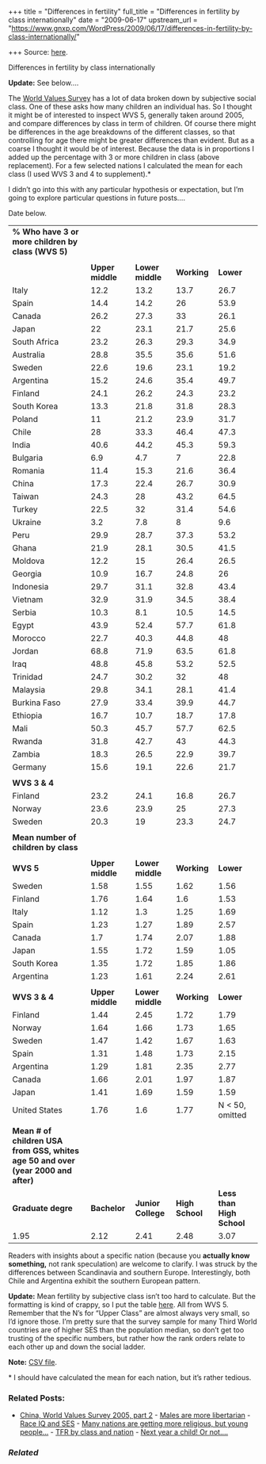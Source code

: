 +++
title = "Differences in fertility"
full_title = "Differences in fertility by class internationally"
date = "2009-06-17"
upstream_url = "https://www.gnxp.com/WordPress/2009/06/17/differences-in-fertility-by-class-internationally/"

+++
Source: [here](https://www.gnxp.com/WordPress/2009/06/17/differences-in-fertility-by-class-internationally/).

Differences in fertility by class internationally

**Update:** See below….

The [World Values Survey](http://www.worldvaluessurvey.org/) has a lot of data broken down by subjective social class. One of these asks how many children an individual has. So I thought it might be of interested to inspect WVS 5, generally taken around 2005, and compare differences by class in term of children. Of course there might be differences in the age breakdowns of the different classes, so that controlling for age there might be greater differences than evident. But as a coarse I thought it would be of interest. Because the data is in proportions I added up the percentage with 3 or more children in class (above replacement). For a few selected nations I calculated the mean for each class (I used WVS 3 and 4 to supplement).\*

I didn’t go into this with any particular hypothesis or expectation, but I’m going to explore particular questions in future posts….

Date below.

|                                                                                    |                  |                    |                 |                           |
|------------------------------------------------------------------------------------|------------------|--------------------|-----------------|---------------------------|
| **% Who have 3 or more children by class (WVS 5)**                                 |                  |                    |                 |                           |
|                                                                                    |                  |                    |                 |                           |
|                                                                                    | **Upper middle** | **Lower middle**   | **Working**     | **Lower**                 |
| Italy                                                                              | 12.2             | 13.2               | 13.7            | 26.7                      |
| Spain                                                                              | 14.4             | 14.2               | 26              | 53.9                      |
| Canada                                                                             | 26.2             | 27.3               | 33              | 26.1                      |
| Japan                                                                              | 22               | 23.1               | 21.7            | 25.6                      |
| South Africa                                                                       | 23.2             | 26.3               | 29.3            | 34.9                      |
| Australia                                                                          | 28.8             | 35.5               | 35.6            | 51.6                      |
| Sweden                                                                             | 22.6             | 19.6               | 23.1            | 19.2                      |
| Argentina                                                                          | 15.2             | 24.6               | 35.4            | 49.7                      |
| Finland                                                                            | 24.1             | 26.2               | 24.3            | 23.2                      |
| South Korea                                                                        | 13.3             | 21.8               | 31.8            | 28.3                      |
| Poland                                                                             | 11               | 21.2               | 23.9            | 31.7                      |
| Chile                                                                              | 28               | 33.3               | 46.4            | 47.3                      |
| India                                                                              | 40.6             | 44.2               | 45.3            | 59.3                      |
| Bulgaria                                                                           | 6.9              | 4.7                | 7               | 22.8                      |
| Romania                                                                            | 11.4             | 15.3               | 21.6            | 36.4                      |
| China                                                                              | 17.3             | 22.4               | 26.7            | 30.9                      |
| Taiwan                                                                             | 24.3             | 28                 | 43.2            | 64.5                      |
| Turkey                                                                             | 22.5             | 32                 | 31.4            | 54.6                      |
| Ukraine                                                                            | 3.2              | 7.8                | 8               | 9.6                       |
| Peru                                                                               | 29.9             | 28.7               | 37.3            | 53.2                      |
| Ghana                                                                              | 21.9             | 28.1               | 30.5            | 41.5                      |
| Moldova                                                                            | 12.2             | 15                 | 26.4            | 26.5                      |
| Georgia                                                                            | 10.9             | 16.7               | 24.8            | 26                        |
| Indonesia                                                                          | 29.7             | 31.1               | 32.8            | 43.4                      |
| Vietnam                                                                            | 32.9             | 31.9               | 34.5            | 38.4                      |
| Serbia                                                                             | 10.3             | 8.1                | 10.5            | 14.5                      |
| Egypt                                                                              | 43.9             | 52.4               | 57.7            | 61.8                      |
| Morocco                                                                            | 22.7             | 40.3               | 44.8            | 48                        |
| Jordan                                                                             | 68.8             | 71.9               | 63.5            | 61.8                      |
| Iraq                                                                               | 48.8             | 45.8               | 53.2            | 52.5                      |
| Trinidad                                                                           | 24.7             | 30.2               | 32              | 48                        |
| Malaysia                                                                           | 29.8             | 34.1               | 28.1            | 41.4                      |
| Burkina Faso                                                                       | 27.9             | 33.4               | 39.9            | 44.7                      |
| Ethiopia                                                                           | 16.7             | 10.7               | 18.7            | 17.8                      |
| Mali                                                                               | 50.3             | 45.7               | 57.7            | 62.5                      |
| Rwanda                                                                             | 31.8             | 42.7               | 43              | 44.3                      |
| Zambia                                                                             | 18.3             | 26.5               | 22.9            | 39.7                      |
| Germany                                                                            | 15.6             | 19.1               | 22.6            | 21.7                      |
|                                                                                    |                  |                    |                 |                           |
| **WVS 3 & 4**                                                                      |                  |                    |                 |                           |
| Finland                                                                            | 23.2             | 24.1               | 16.8            | 26.7                      |
| Norway                                                                             | 23.6             | 23.9               | 25              | 27.3                      |
| Sweden                                                                             | 20.3             | 19                 | 23.3            | 24.7                      |
|                                                                                    |                  |                    |                 |                           |
| **Mean number of children by class**                                               |                  |                    |                 |                           |
|                                                                                    |                  |                    |                 |                           |
| **WVS 5**                                                                          | **Upper middle** | **Lower middle**   | **Working**     | **Lower**                 |
| Sweden                                                                             | 1.58             | 1.55               | 1.62            | 1.56                      |
| Finland                                                                            | 1.76             | 1.64               | 1.6             | 1.53                      |
| Italy                                                                              | 1.12             | 1.3                | 1.25            | 1.69                      |
| Spain                                                                              | 1.23             | 1.27               | 1.89            | 2.57                      |
| Canada                                                                             | 1.7              | 1.74               | 2.07            | 1.88                      |
| Japan                                                                              | 1.55             | 1.72               | 1.59            | 1.05                      |
| South Korea                                                                        | 1.35             | 1.72               | 1.85            | 1.86                      |
| Argentina                                                                          | 1.23             | 1.61               | 2.24            | 2.61                      |
|                                                                                    |                  |                    |                 |                           |
| **WVS 3 & 4**                                                                      | **Upper middle** | **Lower middle**   | **Working**     | **Lower**                 |
| Finland                                                                            | 1.44             | 2.45               | 1.72            | 1.79                      |
| Norway                                                                             | 1.64             | 1.66               | 1.73            | 1.65                      |
| Sweden                                                                             | 1.47             | 1.42               | 1.67            | 1.63                      |
| Spain                                                                              | 1.31             | 1.48               | 1.73            | 2.15                      |
| Argentina                                                                          | 1.29             | 1.81               | 2.35            | 2.77                      |
| Canada                                                                             | 1.66             | 2.01               | 1.97            | 1.87                      |
| Japan                                                                              | 1.41             | 1.69               | 1.59            | 1.59                      |
| United States                                                                      | 1.76             | 1.6                | 1.77            | N \< 50, omitted          |
|                                                                                    |                  |                    |                 |                           |
| **Mean \# of children USA from GSS, whites age 50 and over (year 2000 and after)** |                  |                    |                 |                           |
| **Graduate degre**                                                                 | **Bachelor**     | **Junior College** | **High School** | **Less than High School** |
| 1.95                                                                               | 2.12             | 2.41               | 2.48            | 3.07                      |

Readers with insights about a specific nation (because you **actually know something,** not rank speculation) are welcome to clarify. I was struck by the differences between Scandinavia and southern Europe. Interestingly, both Chile and Argentina exhibit the southern European pattern.

**Update:** Mean fertility by subjective class isn’t too hard to calculate. But the formatting is kind of crappy, so I put the table [here](https://www.gnxp.com/blog/worldfertility.html). All from WVS 5. Remember that the N’s for “Upper Class” are almost always very small, so I’d ignore those. I’m pretty sure that the survey sample for many Third World countries are of higher SES than the population median, so don’t get too trusting of the specific numbers, but rather how the rank orders relate to each other up and down the social ladder.

**Note:** [CSV file](http://scienceblogs.com/gnxp/upload/2009/06/meannumberofchildren.csv).

\* I should have calculated the mean for each nation, but it’s rather tedious.

### Related Posts:

- [China, World Values Survey 2005, part
  2](https://www.gnxp.com/WordPress/2009/07/13/china-world-values-survey-2005-part-2/) - [Males are more
  libertarian](https://www.gnxp.com/WordPress/2009/07/17/males-are-more-libertarian/) - [Race IQ and
  SES](https://www.gnxp.com/WordPress/2007/02/22/race-iq-and-ses/) - [Many nations are getting more religious, but young
  people…](https://www.gnxp.com/WordPress/2009/10/28/many-nations-are-getting-more-religious-but-young-people-are-still-less-religious/) - [TFR by class and
  nation](https://www.gnxp.com/WordPress/2009/06/17/tfr-by-class-and-nation/) - [Next year a child! Or
  not....](https://www.gnxp.com/WordPress/2009/09/27/next-year-a-child-or-not/)

### *Related*

[](https://www.addtoany.com/add_to/facebook?linkurl=https%3A%2F%2Fwww.gnxp.com%2FWordPress%2F2009%2F06%2F17%2Fdifferences-in-fertility-by-class-internationally%2F&linkname=Differences%20in%20fertility%20by%20class%20internationally "Facebook")[](https://www.addtoany.com/add_to/twitter?linkurl=https%3A%2F%2Fwww.gnxp.com%2FWordPress%2F2009%2F06%2F17%2Fdifferences-in-fertility-by-class-internationally%2F&linkname=Differences%20in%20fertility%20by%20class%20internationally "Twitter")[](https://www.addtoany.com/add_to/email?linkurl=https%3A%2F%2Fwww.gnxp.com%2FWordPress%2F2009%2F06%2F17%2Fdifferences-in-fertility-by-class-internationally%2F&linkname=Differences%20in%20fertility%20by%20class%20internationally "Email")[](https://www.addtoany.com/share)
